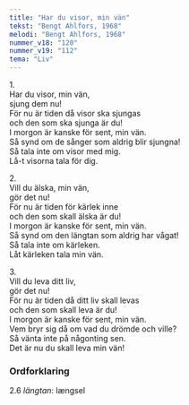 ```yaml
---
title: "Har du visor, min vän"
tekst: "Bengt Ahlfors, 1968"
melodi: "Bengt Ahlfors, 1968"
nummer_v18: "120"
nummer_v19: "112"
tema: "Liv"
---
```


1\.\
Har du visor, min vän,\
sjung dem nu!\
För nu är tiden då visor ska sjungas\
och den som ska sjunga är du!\
I morgon är kanske för sent, min vän.\
Så synd om de sånger som aldrig blir sjungna!\
Så tala inte om visor med mig.\
Lå-t visorna tala för dig.

2\.\
Vill du älska, min vän,\
gör det nu!\
För nu är tiden för kärlek inne\
och den som skall älska är du!\
I morgon är kanske för sent, min vän.\
Så synd om den längtan som aldrig har vågat!\
Så tala inte om kärleken.\
Låt kärleken tala min vän.

3\.\
Vill du leva ditt liv,\
gör det nu!\
För nu är tiden då ditt liv skall levas\
och den som skall leva är du!\
I morgon är kanske för sent, min vän.\
Vem bryr sig då om vad du drömde och ville?\
Så vänta inte på någonting sen.\
Det är nu du skall leva min vän!

### Ordforklaring
2.6 *längtan*: længsel